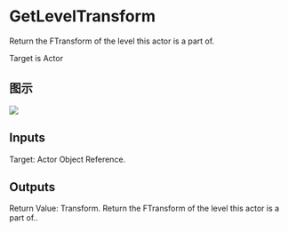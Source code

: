 # GetLevelTransform

Return the FTransform of the level this actor is a part of.

Target is Actor

## 图示

![]($-20221218-19410194.png)

## Inputs

Target: Actor Object Reference.  

## Outputs

Return Value: Transform. Return the FTransform of the level this actor is a part of..

